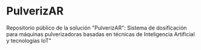 # PulverizAR
Repositorio público de la solución "PulverizAR": Sistema de dosificación para máquinas pulverizadoras basadas en técnicas de Inteligencia Artificial y tecnologías IoT"
